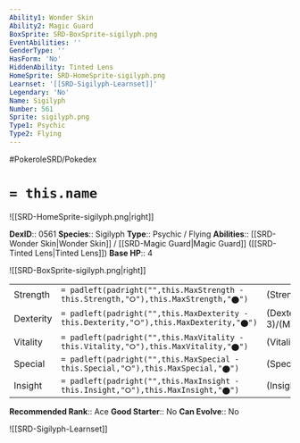 ```yaml
---
Ability1: Wonder Skin
Ability2: Magic Guard
BoxSprite: SRD-BoxSprite-sigilyph.png
EventAbilities: ''
GenderType: ''
HasForm: 'No'
HiddenAbility: Tinted Lens
HomeSprite: SRD-HomeSprite-sigilyph.png
Learnset: '[[SRD-Sigilyph-Learnset]]'
Legendary: 'No'
Name: Sigilyph
Number: 561
Sprite: sigilyph.png
Type1: Psychic
Type2: Flying
---
```


#PokeroleSRD/Pokedex

# `= this.name`

![[SRD-HomeSprite-sigilyph.png|right]]

**DexID**:: 0561
**Species**:: Sigilyph
**Type**:: Psychic / Flying
**Abilities**:: [[SRD-Wonder Skin|Wonder Skin]] / [[SRD-Magic Guard|Magic Guard]] ([[SRD-Tinted Lens|Tinted Lens]])
**Base HP**:: 4

![[SRD-BoxSprite-sigilyph.png|right]]

|           |                                                                                        |                                          |
| --------- | -------------------------------------------------------------------------------------- | ---------------------------------------- |
| Strength  | `= padleft(padright("",this.MaxStrength - this.Strength,"⭘"),this.MaxStrength,"⬤")`    | (Strength::2)/(MaxStrength::4)   |
| Dexterity | `= padleft(padright("",this.MaxDexterity - this.Dexterity,"⭘"),this.MaxDexterity,"⬤")` | (Dexterity:: 3)/(MaxDexterity::6) |
| Vitality  | `= padleft(padright("",this.MaxVitality - this.Vitality,"⭘"),this.MaxVitality,"⬤")`    | (Vitality::2)/(MaxVitality::5)   |
| Special   | `= padleft(padright("",this.MaxSpecial - this.Special,"⭘"),this.MaxSpecial,"⬤")`       | (Special::3)/(MaxSpecial::6)     |
| Insight   | `= padleft(padright("",this.MaxInsight - this.Insight,"⭘"),this.MaxInsight,"⬤")`       | (Insight::2)/(MaxInsight::5)     |

**Recommended Rank**:: Ace
**Good Starter**:: No
**Can Evolve**:: No

![[SRD-Sigilyph-Learnset]]